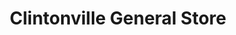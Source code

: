 ---
title: "Clintonville General Store"
url: /clintonville/clintonville-general-store/
shop: general
---